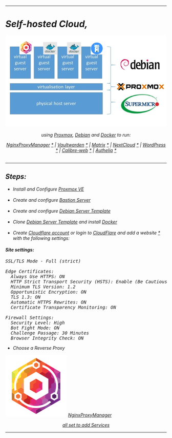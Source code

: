   
---  
  
# *Self-hosted Cloud,*
  
<p align="center">
  <img src="https://github.com/vdarkobar/Home-Cloud/blob/main/shared/infrastructure.webp">
</p>
  
<p align="center">
<i>using <a href="https://www.proxmox.com/">Proxmox</a>, <a href="https://www.debian.org/">Debian</a> and <a href="https://www.docker.com/">Docker</a> to run: 
</p>  
  
<p align="center">
  <a href="https://github.com/vdarkobar/NPM">NginxProxyManager</a> <a href="https://nginxproxymanager.com/">*</a> |  
  <a href="https://github.com/vdarkobar/Vaultwarden">Vaultwarden</a> <a href="https://github.com/dani-garcia/vaultwarden">*</a> |  
  <a href="https://github.com/vdarkobar/Matrix">Matrix</a> <a href="https://matrix.org/">*</a> |  
  <a href="https://github.com/vdarkobar/NC">NextCloud</a> <a href="https://nextcloud.com/">*</a> |  
  <a href="https://github.com/vdarkobar/WP">WordPress</a> <a href="https://wordpress.com/">*</a> |  
  <a href="https://github.com/vdarkobar/Calibre-web">Calibre-web</a> <a href="https://github.com/janeczku/calibre-web">*</a> |  
  <a href="https://github.com/vdarkobar/Authelia">Authelia</a> <a href="https://www.authelia.com/">*</a>  
  <br><br>
</p>  
  
---  
  
## Steps:
  
- Install and Configure <a href="https://github.com/vdarkobar/Home-Cloud/blob/main/shared/Proxmox.md">Proxmox VE</a>
  <br><br>
- Create and configure <a href="https://github.com/vdarkobar/Home-Cloud/blob/main/shared/Bastion.md">Bastion Server</a>
  <br><br>
- Create and configure <a href="https://github.com/vdarkobar/Home-Cloud/blob/main/shared/Debian.md">Debian Server Template</a>
  <br><br>
- Clone <a href="https://github.com/vdarkobar/Home-Cloud/blob/main/shared/Debian.md">Debian Server Template</a> and install <a href="https://github.com/vdarkobar/Home-Cloud/blob/main/shared/Docker.md">Docker</a>
  <br><br>
- Create <a href="https://dash.cloudflare.com/sign-up">Cloudflare account</a> or login to <a href="https://dash.cloudflare.com/">CloudFlare</a> and add a website <a href="https://support.cloudflare.com/hc/en-us/articles/201720164-Creating-a-Cloudflare-account-and-adding-a-website">*</a> with the following settings:
  
#### Site settings:  

<pre>
SSL/TLS Mode - Full (strict)  

Edge Certificates:  
  Always Use HTTPS: ON  
  HTTP Strict Transport Security (HSTS): Enable (Be Cautious)  
  Minimum TLS Version: 1.2  
  Opportunistic Encryption: ON  
  TLS 1.3: ON  
  Automatic HTTPS Rewrites: ON  
  Certificate Transparency Monitoring: ON   
  
Firewall Settings:  
  Security Level: High  
  Bot Fight Mode: ON  
  Challenge Passage: 30 Minutes  
  Browser Integrity Check: ON  
</pre>
  
- Choose a Reverse Proxy
  
  
<p align="left">
  <img src="https://github.com/vdarkobar/Home-Cloud/blob/main/shared/npm.png"> <a href="https://github.com/vdarkobar/NPM">NginxProxyManager</a>
</p>
  
  
<p align="center">
<a href="https://github.com/vdarkobar/Home-Cloud#self-hosted-cloud">all set to add Services</a>
</p>
  
---  
